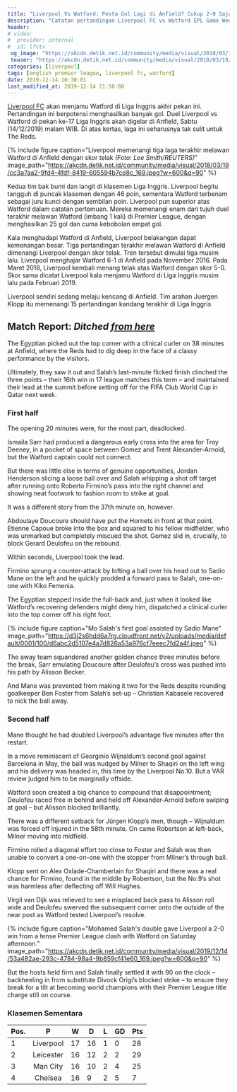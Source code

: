 ```yaml
---
title: "Liverpool Vs Watford: Pesta Gol Lagi di Anfield? Cukup 2-0 Saja"
description: "Catatan pertandingan Liverpool FC vs Watford EPL Game Week 17, Salah nyekor 2 gol"
header:
# video:
#  provider: internal
#  id: lfctv
 og_image: "https://akcdn.detik.net.id/community/media/visual/2018/03/19/cc3a7aa2-9fd4-4fdf-8419-605594b7ce8c_169.jpeg?w=600&q=90"
 teaser: "https://akcdn.detik.net.id/community/media/visual/2018/03/19/cc3a7aa2-9fd4-4fdf-8419-605594b7ce8c_169.jpeg?w=320&q=80"
categories: [liverpool]
tags: [english premier league, liverpool fc, watford]
date: 2019-12-14 10:30:01
last_modified_at: 2019-12-14 21:50:00
---
```

[Liverpool FC](/streaming/catatan-tanding-liverpool-fc-dan-streaming/) akan menjamu Watford di Liga Inggris akhir pekan ini. Pertandingan ini berpotensi menghasilkan banyak gol. Duel Liverpool vs Watford di pekan ke-17 Liga Inggris akan digelar di Anfield, Sabtu (14/12/2019) malam WIB. Di atas kertas, laga ini seharusnya tak sulit untuk The Reds.

{% include figure caption="Liverpool memenangi tiga laga terakhir melawan Watford di Anfield dengan skor telak _(Foto: Lee Smith/REUTERS)_" image_path="https://akcdn.detik.net.id/community/media/visual/2018/03/19/cc3a7aa2-9fd4-4fdf-8419-605594b7ce8c_169.jpeg?w=600&q=90" %}

Kedua tim bak bumi dan langit di klasemen Liga Inggris. Liverpool begitu tangguh di puncak klasemen dengan 46 poin, sementara Watford terbenam sebagai juru kunci dengan sembilan poin. Liverpool pun superior atas Watford dalam catatan pertemuan. Mereka memenangi enam dari tujuh duel terakhir melawan Watford (imbang 1 kali) di Premier League, dengan menghasilkan 25 gol dan cuma kebobolan empat gol.

Kala menghadapi Watford di Anfield, Liverpool belakangan dapat kemenangan besar. Tiga pertandingan terakhir melawan Watford di Anfield dimenangi Liverpool dengan skor telak. Tren tersebut dimulai tiga musim lalu. Liverpool menghajar Watford 6-1 di Anfield pada November 2016. Pada Maret 2018, Liverpool kembali menang telak atas Watford dengan skor 5-0. Skor sama dicatat Liverpool kala menjamu Watford di Liga Inggris musim lalu pada Februari 2019.

Liverpool sendiri sedang melaju kencang di Anfield. Tim arahan Juergen Klopp itu memenangi 15 pertandingan kandang terakhir di Liga Inggris

## Match Report: _Ditched [from here](https://www.liverpoolfc.com/news/first-team/378067-match-report-liverpool-watford-premier-league)_

The Egyptian picked out the top corner with a clinical curler on 38 minutes at Anfield, where the Reds had to dig deep in the face of a classy performance by the visitors.

Ultimately, they saw it out and Salah’s last-minute flicked finish clinched the three points – their 16th win in 17 league matches this term – and maintained their lead at the summit before setting off for the FIFA Club World Cup in Qatar next week.

### First half

The opening 20 minutes were, for the most part, deadlocked.

Ismaila Sarr had produced a dangerous early cross into the area for Troy Deeney, in a pocket of space between Gomez and Trent Alexander-Arnold, but the Watford captain could not connect.

But there was little else in terms of genuine opportunities, Jordan Henderson slicing a loose ball over and Salah whipping a shot off target after running onto Roberto Firmino’s pass into the right channel and showing neat footwork to fashion room to strike at goal.

It was a different story from the 37th minute on, however.

Abdoulaye Doucoure should have put the Hornets in front at that point. Etienne Capoue broke into the box and squared to his fellow midfielder, who was unmarked but completely miscued the shot. Gomez slid in, crucially, to block Gerard Deulofeu on the rebound.

Within seconds, Liverpool took the lead.

Firmino sprung a counter-attack by lofting a ball over his head out to Sadio Mane on the left and he quickly prodded a forward pass to Salah, one-on-one with Kiko Femenia.

The Egyptian stepped inside the full-back and, just when it looked like Watford’s recovering defenders might deny him, dispatched a clinical curler into the top corner off his right foot.

{% include figure caption="Mo Salah's first goal assisted by Sadio Mane" image_path="https://d3j2s6hdd6a7rg.cloudfront.net/v2/uploads/media/default/0001/100/d6abc2d5107e4a7d826a53a976cf7eeec7fd2a4f.jpeg" %}

The away team squandered another golden chance three minutes before the break, Sarr emulating Doucoure after Deulofeu’s cross was pushed into his path by Alisson Becker.

And Mane was prevented from making it two for the Reds despite rounding goalkeeper Ben Foster from Salah’s set-up – Christian Kabasele recovered to nick the ball away.

### Second half

Mane thought he had doubled Liverpool’s advantage five minutes after the restart.

In a move reminiscent of Georginio Wijnaldum’s second goal against Barcelona in May, the ball was nudged by Milner to Shaqiri on the left wing and his delivery was headed in, this time by the Liverpool No.10. But a VAR review judged him to be marginally offside.

Watford soon created a big chance to compound that disappointment; Deulofeu raced free in behind and held off Alexander-Arnold before swiping at goal – but Alisson blocked brilliantly.

There was a different setback for Jürgen Klopp’s men, though – Wijnaldum was forced off injured in the 58th minute. On came Robertson at left-back, Milner moving into midfield.

Firmino rolled a diagonal effort too close to Foster and Salah was then unable to convert a one-on-one with the stopper from Milner’s through ball.

Klopp sent on Alex Oxlade-Chamberlain for Shaqiri and there was a real chance for Firmino, found in the middle by Robertson, but the No.9’s shot was harmless after deflecting off Will Hughes.

Virgil van Dijk was relieved to see a misplaced back pass to Alisson roll wide and Deulofeu swerved the subsequent corner onto the outside of the near post as Watford tested Liverpool’s resolve.

{% include figure caption="Mohamed Salah's double gave Liverpool a 2-0 win from a tense Premier League clash with Watford on Saturday afternoon." image_path="https://akcdn.detik.net.id/community/media/visual/2019/12/14/53a482ae-293c-4784-98a4-9b859cf41e60_169.jpeg?w=600&q=90" %}

But the hosts held firm and Salah finally settled it with 90 on the clock – backheeling in from substitute Divock Origi’s blocked strike – to ensure they break for a tilt at becoming world champions with their Premier League title charge still on course.

### Klasemen Sementara

Pos.|P|W|D|L|GD|Pts
---|:---:|---|---|---|---|---
1|Liverpool|17|16|1|0|28|49
2|Leicester|16|12|2|2|29|38
3|Man City|16|10|2|4|25|32
4|Chelsea|16|9|2|5|7|29

